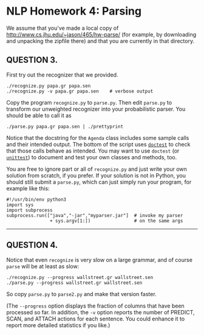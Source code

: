 # NLP Homework 4: Parsing

We assume that you've made a local copy of
<http://www.cs.jhu.edu/~jason/465/hw-parse/> (for example, by downloading
and unpacking the zipfile there) and that you are currently in that directory.

## QUESTION 3.

First try out the recognizer that we provided.

	./recognize.py papa.gr papa.sen
	./recognize.py -v papa.gr papa.sen    # verbose output

Copy the program `recognize.py` to `parse.py`.
Then edit `parse.py` to transform our unweighted recognizer 
into your probabilistic parser.  You should be able to call
it as

	./parse.py papa.gr papa.sen | ./prettyprint

Notice that the docstring for the `Agenda` class includes some sample calls and
their intended output.  The bottom of the script uses
[`doctest`](https://pymotw.com/2/doctest/) to check that those calls behave as
intended.  You may want to use `doctest` (or
[`unittest`](https://pymotw.com/2/unittest/)) to document and test your own
classes and methods, too.

You are free to ignore part or all of `recognize.py` and just write your own solution from scratch, if you prefer.  If your solution is not in Python, you should still submit a `parse.py`, which can just simply run your program, for example like this:

    #!/usr/bin/env python3
    import sys
    import subprocess
    subprocess.run(["java","-jar","myparser.jar"]  # invoke my parser
	                + sys.argv[1:])                # on the same args

----------

## QUESTION 4.

Notice that even `recognize` is very slow on a large grammar,
and of course `parse` will be at least as slow:

	./recognize.py --progress wallstreet.gr wallstreet.sen
	./parse.py --progress wallstreet.gr wallstreet.sen

So copy `parse.py` to `parse2.py` and make that version faster.

(The `--progress` option displays the fraction of columns
that have been processed so far.  In addition, the `-v` option reports 
the number of PREDICT, SCAN, and ATTACH actions for each sentence.
You could enhance it to report more detailed statistics if you like.)
